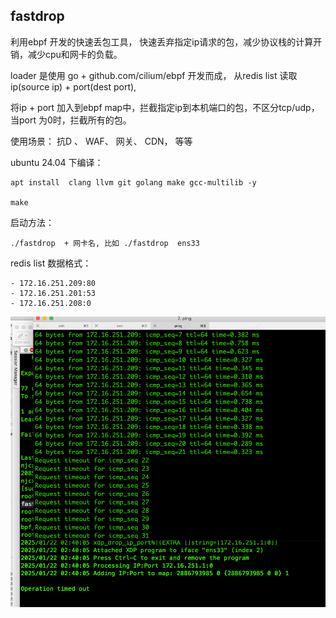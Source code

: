 ## fastdrop

利用ebpf 开发的快速丢包工具， 快速丢弃指定ip请求的包，减少协议栈的计算开销，减少cpu和网卡的负载。

loader 是使用 go +  github.com/cilium/ebpf 开发而成， 从redis list 读取 ip(source ip) + port(dest port), 

将ip + port 加入到ebpf map中，拦截指定ip到本机端口的包，不区分tcp/udp， 当port 为0时，拦截所有的包。


使用场景： 抗D 、 WAF、 网关、 CDN， 等等



ubuntu 24.04 下编译：

    apt install  clang llvm git golang make gcc-multilib -y

    make



启动方法：

    ./fastdrop  + 网卡名, 比如 ./fastdrop  ens33


redis list 数据格式：

    - 172.16.251.209:80
    - 172.16.251.201:53
    - 172.16.251.208:0


![示例](img.png)